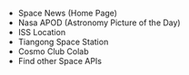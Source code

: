 - Space News (Home Page)
- Nasa APOD (Astronomy Picture of the Day)
- ISS Location 
- Tiangong Space Station
- Cosmo Club Colab
- Find other Space APIs
